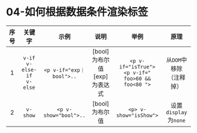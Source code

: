 # 04-如何根据数据条件渲染标签
| 序号  |                关键字                 |           示例           |               说明               |                             举例                              |          原理           |
| :---: | :-----------------------------------: | :----------------------: | :------------------------------: | :-----------------------------------------------------------: | :---------------------: |
|   1   | `v-if` `v-else-if`</br>`v-else` | `<p v-if="exp｜bool">..` | [bool]为布尔值</br>[exp]为表达式 | `<p v-if="isTrue">`</br>`<p v-if=" foo>60 && foo<80 ">` | 从`DOM`中移除（注释掉） |
|   2   |               `v-show`                |  `<p v-show="bool">..`   |          [bool]为布尔值          |                    `<p> v-show="isShow">`                     |  设置`display`为`none`  |

